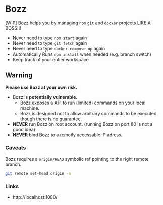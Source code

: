 # Bozz

[WIP] Bozz helps you by managing `npm` `git` and `docker` projects LIKE A BOSS!!!

- Never need to type `npm start` again
- Never need to type `git fetch` again
- Never need to type `docker-compose up` again
- Automatically Runs `npm install` when needed (e.g. branch switch)
- Keep track of your entier workspace

## Warning

**Please use Bozz at your own risk.**

- Bozz is **potentially vulnerable**.
  - Bozz exposes a API to run (limited) commands on your local machine.
  - Bozz is designed not to allow arbitrary commands to be executed, though there is no guarantee.
- **NEVER** run Bozz on root account. (running Bozz on port 80 is not a good idea)
- **NEVER** bind Bozz to a remotly accessable IP adress.

### Caveats

Bozz requires a `origin/HEAD` symbolic ref pointing to the right remote branch.

```sh
git remote set-head origin -a
```

### Links

- http://localhost:1080/
